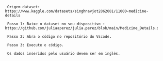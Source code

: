 
     Origem dataset: https://www.kaggle.com/datasets/singhnavjot2062001/11000-medicine-details
     
     Passo 1: Baixe o dataset no seu dispositivo : https://github.com/juliaaperez/julia.perez/blob/main/Medicine_Details.xlsx

     Passo 2: Abra o código no repositório do Vscode.

     Passo 3: Execute o código.

     Os dados inseridos pelo usuário devem ser em inglês.
     
     
